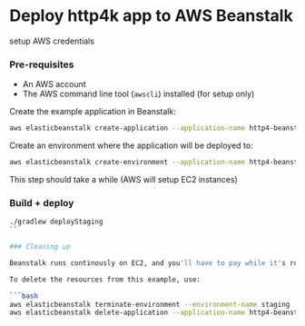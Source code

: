 # Deploy http4k app to AWS Beanstalk

setup AWS credentials
### Pre-requisites

* An AWS account
* The AWS command line tool (`awscli`) installed (for setup only)

Create the example application in Beanstalk:

```bash
aws elasticbeanstalk create-application --application-name http4-beanstalk-example
```

Create an environment where the application will be deployed to:

```bash
aws elasticbeanstalk create-environment --application-name http4-beanstalk-example --environment-name staging --solution-stack-name "64bit Amazon Linux 2018.03 v2.7.8 running Java 8"
```

This step should take a while (AWS will setup EC2 instances)

### Build + deploy
```bash
./gradlew deployStaging
``

### Cleaning up

Beanstalk runs continously on EC2, and you'll have to pay while it's running.

To delete the resources from this example, use:

```bash
aws elasticbeanstalk terminate-environment --environment-name staging
aws elasticbeanstalk delete-application --application-name http4-beanstalk-example
```
